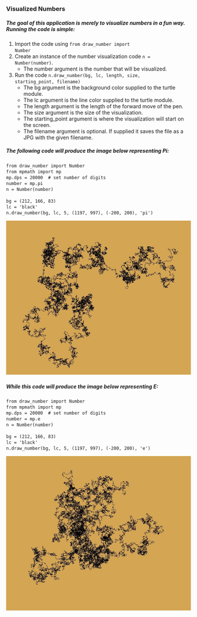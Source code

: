 ### Visualized Numbers 

##### The goal of this application is merely to visualize numbers in a fun way. Running the code is simple:
1) Import the code using <code>from draw_number import Number</code>
2) Create an instance of the number visualization code <code>n = Number(number)</code>. 
    - The number argument is the number that will be visualized.
3) Run the code <code>n.draw_number(bg, lc, length, size, starting_point, filename)</code>
    - The bg argument is the background color supplied to the turtle module.
    - The lc argument is the line color supplied to the turtle module.
    - The length argument is the length of the forward move of the pen.
    - The size argument is the size of the visualization.
    - The starting_point argument is where the visualization will start on the screen.
    - The filename argument is optional. If supplied it saves the file as a JPG with the given filename.

##### The following code will produce the image below representing Pi:

    from draw_number import Number
    from mpmath import mp
    mp.dps = 20000  # set number of digits
    number = mp.pi
    n = Number(number)

    bg = (212, 166, 83)
    lc = 'black'
    n.draw_number(bg, lc, 5, (1197, 997), (-200, 200), 'pi')

![Pi example visualization](./images/pi.jpg)

##### While this code will produce the image below representing E:

    from draw_number import Number
    from mpmath import mp
    mp.dps = 20000  # set number of digits
    number = mp.e
    n = Number(number)

    bg = (212, 166, 83)
    lc = 'black'
    n.draw_number(bg, lc, 5, (1197, 997), (-200, 200), 'e')

![E example visualization](./images/e.jpg)